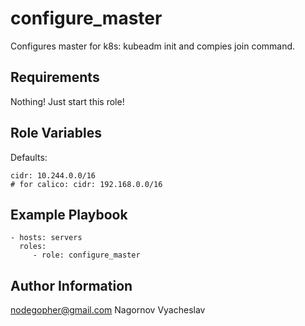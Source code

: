 configure_master
=========

Configures master for k8s: kubeadm init and compies join command.

Requirements
------------

Nothing! Just start this role!

Role Variables
--------------

Defaults:
```
cidr: 10.244.0.0/16
# for calico: cidr: 192.168.0.0/16
```
Example Playbook
----------------
```
- hosts: servers
  roles:
     - role: configure_master
```
Author Information
------------------

nodegopher@gmail.com
Nagornov Vyacheslav
